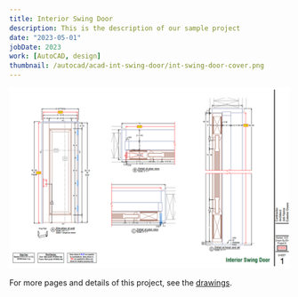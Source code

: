 ```yaml
---
title: Interior Swing Door
description: This is the description of our sample project
date: "2023-05-01"
jobDate: 2023
work: [AutoCAD, design]
thumbnail: /autocad/acad-int-swing-door/int-swing-door-cover.png
---
```


[![Interior Swing Door](int-swing-door-cover.png)](int-swing-door-cover.png)

For more pages and details of this project, see the [drawings](Int-Swing-Door.pdf "drawings").